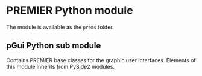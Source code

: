 # PREMIER Python module

The module is available as the `prems` folder.

## pGui Python sub module
Contains PREMIER base classes for the graphic user interfaces.
Elements of this module inherits from PySide2 modules.
